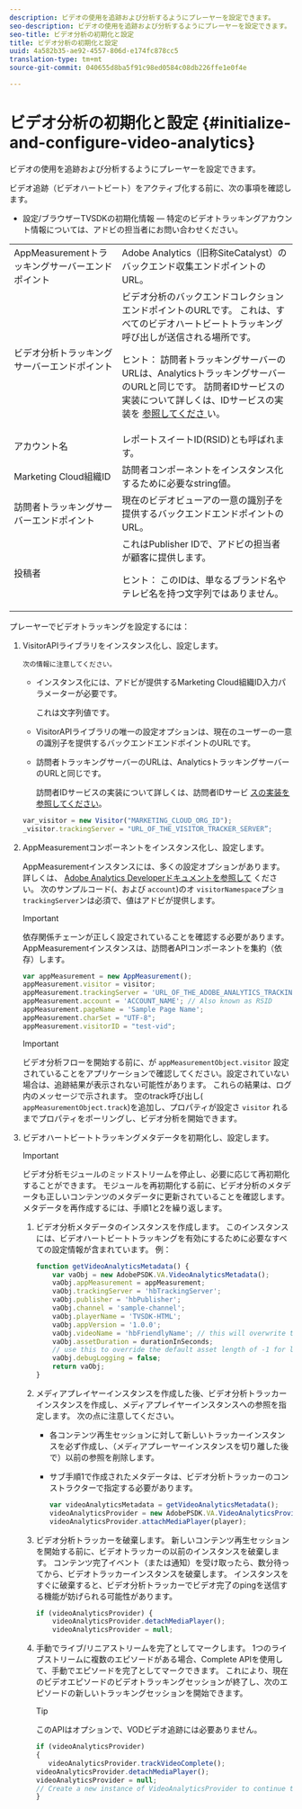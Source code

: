 ```yaml
---
description: ビデオの使用を追跡および分析するようにプレーヤーを設定できます。
seo-description: ビデオの使用を追跡および分析するようにプレーヤーを設定できます。
seo-title: ビデオ分析の初期化と設定
title: ビデオ分析の初期化と設定
uuid: 4a582b35-ae92-4557-806d-e174fc878cc5
translation-type: tm+mt
source-git-commit: 040655d8ba5f91c98ed0584c08db226ffe1e0f4e

---
```



# ビデオ分析の初期化と設定 {#initialize-and-configure-video-analytics}

ビデオの使用を追跡および分析するようにプレーヤーを設定できます。

ビデオ追跡（ビデオハートビート）をアクティブ化する前に、次の事項を確認します。

* 設定/ブラウザーTVSDKの初期化情報 — 特定のビデオトラッキングアカウント情報については、アドビの担当者にお問い合わせください。

<table id="table_3565328ABBEE4605A92EAE1ADE5D6F84">
 <tbody>
  <tr>
   <td colname="col1"> AppMeasurementトラッキングサーバーエンドポイント </td>
   <td colname="col2"> Adobe Analytics（旧称SiteCatalyst）のバックエンド収集エンドポイントのURL。 </td>
  </tr>
  <tr>
   <td colname="col1"> ビデオ分析トラッキングサーバーエンドポイント </td>
   <td colname="col2"> ビデオ分析のバックエンドコレクションエンドポイントのURLです。 これは、すべてのビデオハートビートトラッキング呼び出しが送信される場所です。 <p>ヒント： 訪問者トラッキングサーバーのURLは、AnalyticsトラッキングサーバーのURLと同じです。 訪問者IDサービスの実装について詳しくは、IDサービスの実装を <a href="https://marketing.adobe.com/resources/help/en_US/mcvid/mcvid-setup-target.html" format="html" scope="external"> 参照してくださ </a>い。 </p> </td>
  </tr>
  <tr>
   <td colname="col1"> アカウント名 </td>
   <td colname="col2"> レポートスイートID(RSID)とも呼ばれます。 </td>
  </tr>
  <tr>
   <td colname="col1"> Marketing Cloud組織ID </td>
   <td colname="col2"> 訪問者コンポーネントをインスタンス化するために必要なstring値。 </td>
  </tr>
  <tr>
   <td colname="col1"> 訪問者トラッキングサーバーエンドポイント </td>
   <td colname="col2"> 現在のビデオビューアの一意の識別子を提供するバックエンドエンドポイントのURL。 </td>
  </tr>
  <tr>
   <td colname="col1"> 投稿者 </td>
   <td colname="col2"> これはPublisher IDで、アドビの担当者が顧客に提供します。 <p>ヒント： このIDは、単なるブランド名やテレビ名を持つ文字列ではありません。 </p> </td>
  </tr>
 </tbody>
</table>

プレーヤーでビデオトラッキングを設定するには：

1. VisitorAPIライブラリをインスタンス化し、設定します。

       次の情報に注意してください。
   
   * インスタンス化には、アドビが提供するMarketing Cloud組織ID入力パラメーターが必要です。

      これは文字列値です。
   * VisitorAPIライブラリの唯一の設定オプションは、現在のユーザーの一意の識別子を提供するバックエンドエンドポイントのURLです。
   * 訪問者トラッキングサーバーのURLは、AnalyticsトラッキングサーバーのURLと同じです。

      訪問者IDサービスの実装について詳しくは、訪問者IDサービ [スの実装を参照してください](https://marketing.adobe.com/resources/help/en_US/mcvid/mcvid-setup-target.html)。

   ```js
   var_visitor = new Visitor("MARKETING_CLOUD_ORG_ID");
   _visitor.trackingServer = "URL_OF_THE_VISITOR_TRACKER_SERVER”;
   ```

2. AppMeasurementコンポーネントをインスタンス化し、設定します。

   AppMeasurementインスタンスには、多くの設定オプションがあります。 詳しくは、 [Adobe Analytics Developerドキュメントを参照して](https://microsite.omniture.com/t2/help/en_US/reference/#Developer) ください。 次のサンプルコード(、および `account`)のオ `visitorNamespace`プショ `trackingServer`ンは必須で、値はアドビが提供します。

   >[!IMPORTANT]
   >
   >依存関係チェーンが正しく設定されていることを確認する必要があります。 AppMeasurementインスタンスは、訪問者APIコンポーネントを集約（依存）します。

   ```js
   var appMeasurement = new AppMeasurement();
   appMeasurement.visitor = visitor;
   appMeasurement.trackingServer = 'URL_OF_THE_ADOBE_ANALYTICS_TRACKING_SERVER';
   appMeasurement.account = 'ACCOUNT_NAME'; // Also known as RSID
   appMeasurement.pageName = 'Sample Page Name';
   appMeasurement.charSet = "UTF-8";
   appMeasurement.visitorID = "test-vid";
   ```

   >[!IMPORTANT]
   >
   >ビデオ分析フローを開始する前に、が `appMeasurementObject.visitor` 設定されていることをアプリケーションで確認してください。設定されていない場合は、追跡結果が表示されない可能性があります。 これらの結果は、ログ内のメッセージで示されます。 空のtrack呼び出し( `appMeasurementObject.track`)を追加し、プロパティが設定さ `visitor` れるまでプロパティをポーリングし、ビデオ分析を開始できます。

3. ビデオハートビートトラッキングメタデータを初期化し、設定します。

   >[!IMPORTANT]
   >
   >ビデオ分析モジュールのミッドストリームを停止し、必要に応じて再初期化することができます。 モジュールを再初期化する前に、ビデオ分析のメタデータも正しいコンテンツのメタデータに更新されていることを確認します。 メタデータを再作成するには、手順1と2を繰り返します。

   1. ビデオ分析メタデータのインスタンスを作成します。
このインスタンスには、ビデオハートビートトラッキングを有効にするために必要なすべての設定情報が含まれています。 例：

      ```js
      function getVideoAnalyticsMetadata() {
          var vaObj = new AdobePSDK.VA.VideoAnalyticsMetadata();
          vaObj.appMeasurement = appMeasurement;
          vaObj.trackingServer = 'hbTrackingServer';
          vaObj.publisher = 'hbPublisher';
          vaObj.channel = 'sample-channel';
          vaObj.playerName = 'TVSDK-HTML';
          vaObj.appVersion = '1.0.0';
          vaObj.videoName = 'hbFriendlyName'; // this will overwrite the ContextData variable a.media.friendlyName
          vaObj.assetDuration = durationInSeconds;
          // use this to override the default asset length of -1 for live streams
          vaObj.debugLogging = false;
          return vaObj;
      }
      ```

   2. メディアプレイヤーインスタンスを作成した後、ビデオ分析トラッカーインスタンスを作成し、メディアプレイヤーインスタンスへの参照を指定します。
次の点に注意してください。

      * 各コンテンツ再生セッションに対して新しいトラッカーインスタンスを必ず作成し、（メディアプレーヤーインスタンスを切り離した後で）以前の参照を削除します。
      * サブ手順1で作成されたメタデータは、ビデオ分析トラッカーのコンストラクターで指定する必要があります。

         ```js
         var videoAnalyticsMetadata = getVideoAnalyticsMetadata();
         videoAnalyticsProvider = new AdobePSDK.VA.VideoAnalyticsProvider(videoAnalyticsMetadata);
         videoAnalyticsProvider.attachMediaPlayer(player);
         ```
   3. ビデオ分析トラッカーを破棄します。
新しいコンテンツ再生セッションを開始する前に、ビデオトラッカーの以前のインスタンスを破棄します。 コンテンツ完了イベント（または通知）を受け取ったら、数分待ってから、ビデオトラッカーインスタンスを破棄します。 インスタンスをすぐに破棄すると、ビデオ分析トラッカーでビデオ完了のpingを送信する機能が妨げられる可能性があります。

      ```js
      if (videoAnalyticsProvider) {
          videoAnalyticsProvider.detachMediaPlayer();
          videoAnalyticsProvider = null;
      ```
   4. 手動でライブ/リニアストリームを完了としてマークします。
1つのライブストリームに複数のエピソードがある場合、Complete APIを使用して、手動でエピソードを完了としてマークできます。 これにより、現在のビデオエピソードのビデオトラッキングセッションが終了し、次のエピソードの新しいトラッキングセッションを開始できます。
      >[!TIP]
      >
      >このAPIはオプションで、VODビデオ追跡には必要ありません。

      ```js
      if (videoAnalyticsProvider)
      {
         videoAnalyticsProvider.trackVideoComplete();
      videoAnalyticsProvider.detachMediaPlayer();
      videoAnalyticsProvider = null;
      // Create a new instance of VideoAnalyticsProvider to continue tracking.
      } 
      ```
